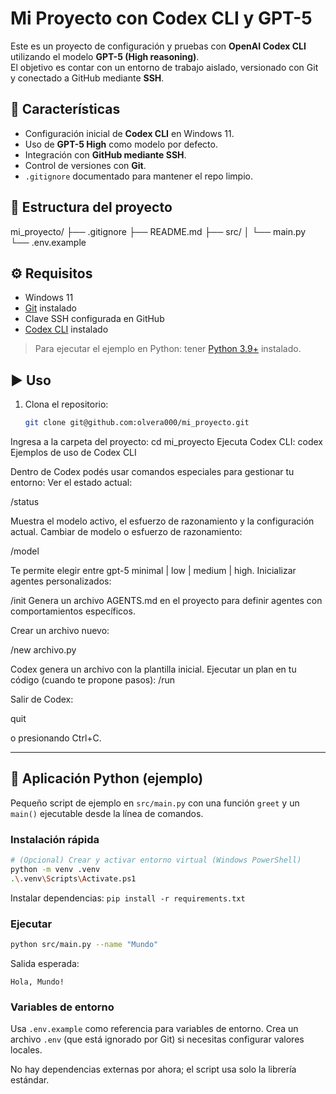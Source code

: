 # Mi Proyecto con Codex CLI y GPT-5

Este es un proyecto de configuración y pruebas con **OpenAI Codex CLI** utilizando el modelo **GPT-5 (High reasoning)**.  
El objetivo es contar con un entorno de trabajo aislado, versionado con Git y conectado a GitHub mediante **SSH**.

## 🚀 Características
- Configuración inicial de **Codex CLI** en Windows 11.  
- Uso de **GPT-5 High** como modelo por defecto.  
- Integración con **GitHub mediante SSH**.  
- Control de versiones con **Git**.  
- `.gitignore` documentado para mantener el repo limpio.  

## 📂 Estructura del proyecto
mi_proyecto/
├── .gitignore
├── README.md
├── src/
│   └── main.py
└── .env.example

## ⚙️ Requisitos
- Windows 11  
- [Git](https://git-scm.com/) instalado  
- Clave SSH configurada en GitHub  
- [Codex CLI](https://www.npmjs.com/package/@openai/codex) instalado  

> Para ejecutar el ejemplo en Python: tener [Python 3.9+](https://www.python.org/) instalado.

## ▶️ Uso
1. Clona el repositorio:
   ```bash
   git clone git@github.com:olvera000/mi_proyecto.git
Ingresa a la carpeta del proyecto:
cd mi_proyecto
Ejecuta Codex CLI:
codex
Ejemplos de uso de Codex CLI

Dentro de Codex podés usar comandos especiales para gestionar tu entorno:
Ver el estado actual:

/status

Muestra el modelo activo, el esfuerzo de razonamiento y la configuración actual.
Cambiar de modelo o esfuerzo de razonamiento:

/model

Te permite elegir entre gpt-5 minimal | low | medium | high.
Inicializar agentes personalizados:

/init
Genera un archivo AGENTS.md en el proyecto para definir agentes con comportamientos específicos.

Crear un archivo nuevo:

/new archivo.py

Codex genera un archivo con la plantilla inicial.
Ejecutar un plan en tu código (cuando te propone pasos):
/run

Salir de Codex:

quit

o presionando Ctrl+C.

---

## 🐍 Aplicación Python (ejemplo)

Pequeño script de ejemplo en `src/main.py` con una función `greet` y un `main()` ejecutable desde la línea de comandos.

### Instalación rápida

```bash
# (Opcional) Crear y activar entorno virtual (Windows PowerShell)
python -m venv .venv
.\.venv\Scripts\Activate.ps1
```

Instalar dependencias: `pip install -r requirements.txt`

### Ejecutar

```bash
python src/main.py --name "Mundo"
```

Salida esperada:

```
Hola, Mundo!
```

### Variables de entorno

Usa `.env.example` como referencia para variables de entorno. Crea un archivo `.env` (que está ignorado por Git) si necesitas configurar valores locales.

No hay dependencias externas por ahora; el script usa solo la librería estándar.
